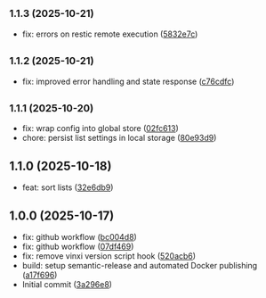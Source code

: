 ## <small>1.1.3 (2025-10-21)</small>

* fix: errors on restic remote execution ([5832e7c](https://github.com/kyromoto/restic-web-ui/commit/5832e7c))

## <small>1.1.2 (2025-10-21)</small>

* fix: improved error handling and state response ([c76cdfc](https://github.com/kyromoto/restic-web-ui/commit/c76cdfc))

## <small>1.1.1 (2025-10-20)</small>

* fix: wrap config into global store ([02fc613](https://github.com/kyromoto/restic-web-ui/commit/02fc613))
* chore: persist list settings in local storage ([80e93d9](https://github.com/kyromoto/restic-web-ui/commit/80e93d9))

## 1.1.0 (2025-10-18)

* feat: sort lists ([32e6db9](https://github.com/kyromoto/restic-web-ui/commit/32e6db9))

## 1.0.0 (2025-10-17)

* fix: github workflow ([bc004d8](https://github.com/kyromoto/restic-web-ui/commit/bc004d8))
* fix: github workflow ([07df469](https://github.com/kyromoto/restic-web-ui/commit/07df469))
* fix: remove vinxi version script hook ([520acb6](https://github.com/kyromoto/restic-web-ui/commit/520acb6))
* build: setup semantic-release and automated Docker publishing ([a17f696](https://github.com/kyromoto/restic-web-ui/commit/a17f696))
* Initial commit ([3a296e8](https://github.com/kyromoto/restic-web-ui/commit/3a296e8))
